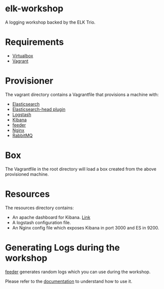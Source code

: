 elk-workshop
============

A logging workshop backed by the ELK Trio.

# Requirements

* [Virtualbox](https://www.virtualbox.org/)
* [Vagrant](http://www.vagrantup.com/)

# Provisioner

The vagrant directory contains a Vagrantfile that provisions a machine with:

* [Elasticsearch](http://www.elasticsearch.org/overview/elasticsearch)
* [Elasticsearch-head plugin](http://mobz.github.io/elasticsearch-head/)
* [Logstash](http://www.elasticsearch.org/overview/logstash)
* [Kibana](http://www.elasticsearch.org/overview/kibana)
* [feeder](http://feeder.readthedocs.org)
* [Nginx](http://nginx.com/)
* [RabbitMQ](http://www.rabbitmq.com/)

# Box

The Vagrantfile in the root directory will load a box created from the above provisioned machine.

# Resources

The resources directory contains:

* An apache dashboard for Kibana. [Link](https://gist.github.com/jordansissel/9698373)
* A logstash configuration file.
* An Nginx config file which exposes Kibana in port 3000 and ES in 9200.

# Generating Logs during the workshop

[feeder](http://github.com/nir0s/feeder) generates random logs which you can use during the workshop.

Please refer to the [documentation](http://feeder.readthedocs.org) to understand how to use it.